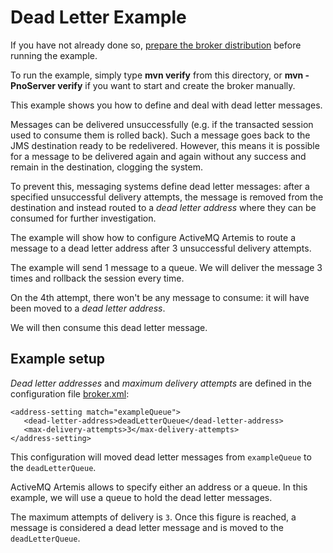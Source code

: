# Dead Letter Example

If you have not already done so, [prepare the broker distribution](../../../../README.md#getting-started) before running the example.

To run the example, simply type **mvn verify** from this directory, or **mvn -PnoServer verify** if you want to start and create the broker manually.

This example shows you how to define and deal with dead letter messages.

Messages can be delivered unsuccessfully (e.g. if the transacted session used to consume them is rolled back). Such a message goes back to the JMS destination ready to be redelivered. However, this means it is possible for a message to be delivered again and again without any success and remain in the destination, clogging the system.

To prevent this, messaging systems define dead letter messages: after a specified unsuccessful delivery attempts, the message is removed from the destination and instead routed to a _dead letter address_ where they can be consumed for further investigation.

The example will show how to configure ActiveMQ Artemis to route a message to a dead letter address after 3 unsuccessful delivery attempts.

The example will send 1 message to a queue. We will deliver the message 3 times and rollback the session every time.

On the 4th attempt, there won't be any message to consume: it will have been moved to a _dead letter address_.

We will then consume this dead letter message.

## Example setup

_Dead letter addresses_ and _maximum delivery attempts_ are defined in the configuration file [broker.xml](src/main/resources/activemq/server0/broker.xml):

    <address-setting match="exampleQueue">
       <dead-letter-address>deadLetterQueue</dead-letter-address>
       <max-delivery-attempts>3</max-delivery-attempts>
    </address-setting>

This configuration will moved dead letter messages from `exampleQueue` to the `deadLetterQueue`.

ActiveMQ Artemis allows to specify either an address or a queue. In this example, we will use a queue to hold the dead letter messages.

The maximum attempts of delivery is `3`. Once this figure is reached, a message is considered a dead letter message and is moved to the `deadLetterQueue`.